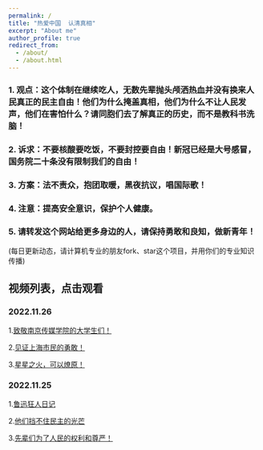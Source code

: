 ```yaml
---
permalink: /
title: "热爱中国  认清真相"
excerpt: "About me"
author_profile: true
redirect_from: 
  - /about/
  - /about.html
---
```



### 1. 观点：这个体制在继续吃人，无数先辈抛头颅洒热血并没有换来人民真正的民主自由！他们为什么掩盖真相，他们为什么不让人民发声，他们在害怕什么？请同胞们去了解真正的历史，而不是教科书洗脑！

### 2. 诉求：不要核酸要吃饭，不要封控要自由！新冠已经是大号感冒，国务院二十条没有限制我们的自由！

### 3. 方案：法不责众，抱团取暖，黑夜抗议，唱国际歌！

### 4. 注意：提高安全意识，保护个人健康。

### 5. 请转发这个网站给更多身边的人，请保持勇敢和良知，做新青年！


(每日更新动态，请计算机专业的朋友fork、star这个项目，并用你们的专业知识传播)



## 视频列表，点击观看

### 2022.11.26
<!-- ------ -->
1.[致敬南京传媒学院的大学生们！](https://LoveChina-RememberTruth.github.io/loveChina.github.io/files/202211261.mp4)

2.[见证上海市民的勇敢！](https://LoveChina-RememberTruth.github.io/loveChina.github.io/files/202211263.mp4)

3.[星星之火，可以燎原！]()


### 2022.11.25
<!-- ------ -->
1.[鲁迅狂人日记](https://LoveChina-RememberTruth.github.io/loveChina.github.io/files/202211251.mp4)

2.[他们挡不住民主的光芒](https://LoveChina-RememberTruth.github.io/loveChina.github.io/files/202211254.mp4)

3.[先辈们为了人民的权利和尊严！](https://LoveChina-RememberTruth.github.io/loveChina.github.io/files/202211252.mp4)




